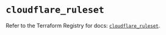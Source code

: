 # `cloudflare_ruleset`

Refer to the Terraform Registry for docs: [`cloudflare_ruleset`](https://registry.terraform.io/providers/cloudflare/cloudflare/4.33.0/docs/resources/ruleset).
